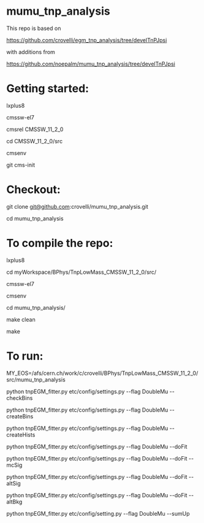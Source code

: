 # mumu_tnp_analysis

This repo is based on 

https://github.com/crovelli/egm_tnp_analysis/tree/develTnPJpsi

with additions from 

https://github.com/noepalm/mumu_tnp_analysis/tree/develTnPJpsi

# Getting started:

  lxplus8

  cmssw-el7

  cmsrel CMSSW_11_2_0

  cd CMSSW_11_2_0/src

  cmsenv
  
  git cms-init  

# Checkout:

  git clone git@github.com:crovelli/mumu_tnp_analysis.git 

  cd mumu_tnp_analysis

# To compile the repo:

  lxplus8

  cd myWorkspace/BPhys/TnpLowMass_CMSSW_11_2_0/src/

  cmssw-el7

  cmsenv

  cd mumu_tnp_analysis/

  make clean

  make

# To run:

MY_EOS=/afs/cern.ch/work/c/crovelli/BPhys/TnpLowMass_CMSSW_11_2_0/src/mumu_tnp_analysis

python tnpEGM_fitter.py etc/config/settings.py  --flag DoubleMu --checkBins

python tnpEGM_fitter.py etc/config/settings.py  --flag DoubleMu --createBins

python tnpEGM_fitter.py etc/config/settings.py  --flag DoubleMu --createHists

python tnpEGM_fitter.py etc/config/settings.py  --flag DoubleMu --doFit

python tnpEGM_fitter.py etc/config/settings.py  --flag DoubleMu --doFit --mcSig

python tnpEGM_fitter.py etc/config/settings.py  --flag DoubleMu --doFit --altSig

python tnpEGM_fitter.py etc/config/settings.py  --flag DoubleMu --doFit --altBkg	

python tnpEGM_fitter.py etc/config/setting.py   --flag DoubleMu --sumUp
